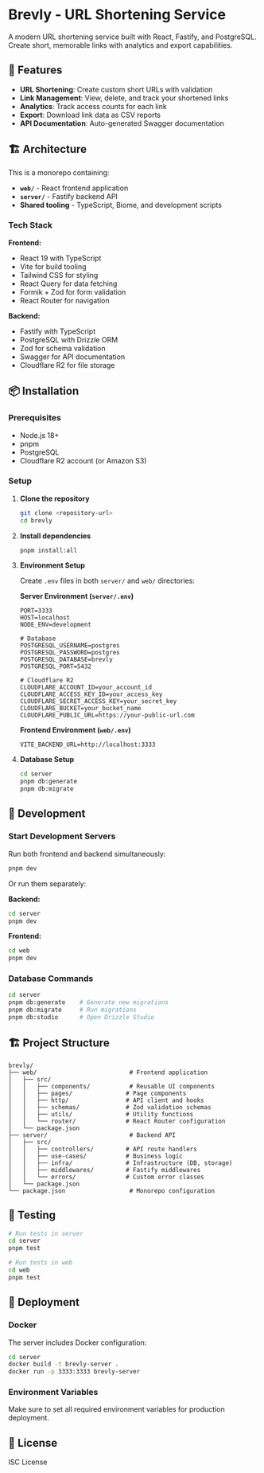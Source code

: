 # Brevly - URL Shortening Service

A modern URL shortening service built with React, Fastify, and PostgreSQL. Create short, memorable links with analytics and export capabilities.

## 🚀 Features

- **URL Shortening**: Create custom short URLs with validation
- **Link Management**: View, delete, and track your shortened links
- **Analytics**: Track access counts for each link
- **Export**: Download link data as CSV reports
- **API Documentation**: Auto-generated Swagger documentation

## 🏗️ Architecture

This is a monorepo containing:

- **`web/`** - React frontend application
- **`server/`** - Fastify backend API
- **Shared tooling** - TypeScript, Biome, and development scripts

### Tech Stack

**Frontend:**
- React 19 with TypeScript
- Vite for build tooling
- Tailwind CSS for styling
- React Query for data fetching
- Formik + Zod for form validation
- React Router for navigation

**Backend:**
- Fastify with TypeScript
- PostgreSQL with Drizzle ORM
- Zod for schema validation
- Swagger for API documentation
- Cloudflare R2 for file storage

## 📦 Installation

### Prerequisites

- Node.js 18+ 
- pnpm
- PostgreSQL
- Cloudflare R2 account (or Amazon S3)

### Setup

1. **Clone the repository**
   ```bash
   git clone <repository-url>
   cd brevly
   ```

2. **Install dependencies**
   ```bash
   pnpm install:all
   ```

3. **Environment Setup**

   Create `.env` files in both `server/` and `web/` directories:

   **Server Environment (`server/.env`)**
   ```env
   PORT=3333
   HOST=localhost
   NODE_ENV=development
   
   # Database
   POSTGRESQL_USERNAME=postgres
   POSTGRESQL_PASSWORD=postgres
   POSTGRESQL_DATABASE=brevly
   POSTGRESQL_PORT=5432
   
   # Cloudflare R2
   CLOUDFLARE_ACCOUNT_ID=your_account_id
   CLOUDFLARE_ACCESS_KEY_ID=your_access_key
   CLOUDFLARE_SECRET_ACCESS_KEY=your_secret_key
   CLOUDFLARE_BUCKET=your_bucket_name
   CLOUDFLARE_PUBLIC_URL=https://your-public-url.com
   ```

   **Frontend Environment (`web/.env`)**
   ```env
   VITE_BACKEND_URL=http://localhost:3333
   ```

4. **Database Setup**
   ```bash
   cd server
   pnpm db:generate
   pnpm db:migrate
   ```

## 🚀 Development

### Start Development Servers

Run both frontend and backend simultaneously:
```bash
pnpm dev
```

Or run them separately:

**Backend:**
```bash
cd server
pnpm dev
```

**Frontend:**
```bash
cd web
pnpm dev
```

### Database Commands

```bash
cd server
pnpm db:generate    # Generate new migrations
pnpm db:migrate     # Run migrations
pnpm db:studio      # Open Drizzle Studio
```


## 🏗️ Project Structure

```
brevly/
├── web/                          # Frontend application
│   ├── src/
│   │   ├── components/           # Reusable UI components
│   │   ├── pages/               # Page components
│   │   ├── http/                # API client and hooks
│   │   ├── schemas/             # Zod validation schemas
│   │   ├── utils/               # Utility functions
│   │   └── router/              # React Router configuration
│   └── package.json
├── server/                       # Backend API
│   ├── src/
│   │   ├── controllers/         # API route handlers
│   │   ├── use-cases/           # Business logic
│   │   ├── infra/               # Infrastructure (DB, storage)
│   │   ├── middlewares/         # Fastify middlewares
│   │   └── errors/              # Custom error classes
│   └── package.json
└── package.json                  # Monorepo configuration
```

## 🧪 Testing

```bash
# Run tests in server
cd server
pnpm test

# Run tests in web
cd web
pnpm test
```

## 🚀 Deployment

### Docker

The server includes Docker configuration:

```bash
cd server
docker build -t brevly-server .
docker run -p 3333:3333 brevly-server
```

### Environment Variables

Make sure to set all required environment variables for production deployment.

## 📄 License

ISC License

